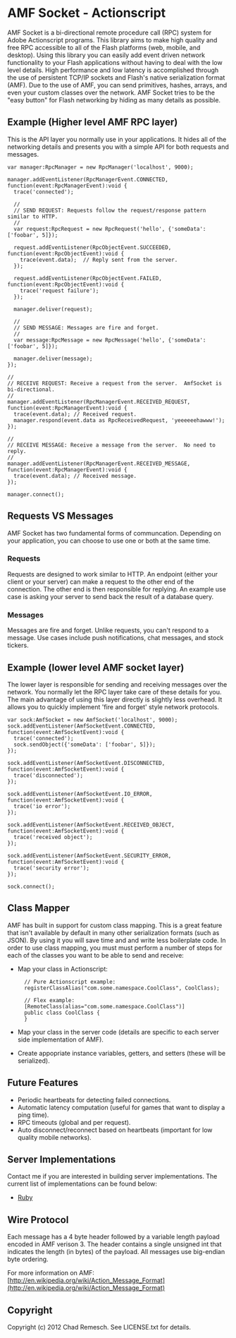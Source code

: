# AMF Socket - Actionscript

AMF Socket is a bi-directional remote procedure call (RPC) system for Adobe Actionscript programs.
This library aims to make high quality and free RPC accessible to all of the Flash platforms (web, mobile, and desktop).
Using this library you can easily add event driven network functionality to your Flash applications without having to deal with the low level details.
High performance and low latency is accomplished through the use of persistent TCP/IP sockets and Flash's native serialization format (AMF).
Due to the use of AMF, you can send primitives, hashes, arrays, and even your custom classes over the network.
AMF Socket tries to be the "easy button" for Flash networking by hiding as many details as possible.

## Example (Higher level AMF RPC layer)

This is the API layer you normally use in your applications.
It hides all of the networking details and presents you with a simple API for both requests and messages.

    var manager:RpcManager = new RpcManager('localhost', 9000);

    manager.addEventListener(RpcManagerEvent.CONNECTED, function(event:RpcManagerEvent):void {
      trace('connected');

      //
      // SEND REQUEST: Requests follow the request/response pattern similar to HTTP.
      //
      var request:RpcRequest = new RpcRequest('hello', {'someData': ['foobar', 5]});

      request.addEventListener(RpcObjectEvent.SUCCEEDED, function(event:RpcObjectEvent):void {
        trace(event.data);  // Reply sent from the server.
      });

      request.addEventListener(RpcObjectEvent.FAILED, function(event:RpcObjectEvent):void {
        trace('request failure');
      });

      manager.deliver(request);

      //
      // SEND MESSAGE: Messages are fire and forget.
      //
      var message:RpcMessage = new RpcMessage('hello', {'someData': ['foobar', 5]});

      manager.deliver(message);
    });

    //
    // RECEIVE REQUEST: Receive a request from the server.  AmfSocket is bi-directional.
    //
    manager.addEventListener(RpcManagerEvent.RECEIVED_REQUEST, function(event:RpcManagerEvent):void {
      trace(event.data); // Received request.
      manager.respond(event.data as RpcReceivedRequest, 'yeeeeeehawww!');
    });

    //
    // RECEIVE MESSAGE: Receive a message from the server.  No need to reply.
    //
    manager.addEventListener(RpcManagerEvent.RECEIVED_MESSAGE, function(event:RpcManagerEvent):void {
      trace(event.data); // Received message.
    });

    manager.connect();

## Requests VS Messages

AMF Socket has two fundamental forms of communcation.
Depending on your application, you can choose to use one or both at the same time.

### Requests
Requests are designed to work similar to HTTP.
An endpoint (either your client or your server) can make a request to the other end of the connection.
The other end is then responsible for replying.
An example use case is asking your server to send back the result of a database query.

### Messages
Messages are fire and forget.
Unlike requests, you can't respond to a message.
Use cases include push notifications, chat messages, and stock tickers.

## Example (lower level AMF socket layer)

The lower layer is responsible for sending and receiving messages over the network.
You normally let the RPC layer take care of these details for you.
The main advantage of using this layer directly is slightly less overhead.
It allows you to quickly implement 'fire and forget' style network protocols.

    var sock:AmfSocket = new AmfSocket('localhost', 9000);
    sock.addEventListener(AmfSocketEvent.CONNECTED, function(event:AmfSocketEvent):void {
      trace('connected');
      sock.sendObject({'someData': ['foobar', 5]});
    });

    sock.addEventListener(AmfSocketEvent.DISCONNECTED, function(event:AmfSocketEvent):void {
      trace('disconnected');
    });

    sock.addEventListener(AmfSocketEvent.IO_ERROR, function(event:AmfSocketEvent):void {
      trace('io error');
    });

    sock.addEventListener(AmfSocketEvent.RECEIVED_OBJECT, function(event:AmfSocketEvent):void {
      trace('received object');
    });

    sock.addEventListener(AmfSocketEvent.SECURITY_ERROR, function(event:AmfSocketEvent):void {
      trace('security error');
    });

    sock.connect();

## Class Mapper

AMF has built in support for custom class mapping.
This is a great feature that isn't available by default in many other serialization formats (such as JSON).
By using it you will save time and and write less boilerplate code.
In order to use class mapping, you must must perform a number of steps for each of the classes you want to be able to send and receive:

* Map your class in Actionscript:

        // Pure Actionscript example:
        registerClassAlias("com.some.namespace.CoolClass", CoolClass);

        // Flex example:
        [RemoteClass(alias="com.some.namespace.CoolClass")]
        public class CoolClass {
        }

* Map your class in the server code (details are specific to each server side implementation of AMF).

* Create appopriate instance variables, getters, and setters (these will be serialized).

## Future Features

* Periodic heartbeats for detecting failed connections.
* Automatic latency computation (useful for games that want to display a ping time).
* RPC timeouts (global and per request).
* Auto disconnect/reconnect based on heartbeats (important for low quality mobile networks).

## Server Implementations

Contact me if you are interested in building server implementations.
The current list of implementations can be found below:

* [Ruby](https://github.com/chadrem/amf_socket_ruby)

## Wire Protocol

Each message has a 4 byte header followed by a variable length payload encoded in AMF verison 3.
The header contains a single unsigned int that indicates the length (in bytes) of the payload.
All messages use big-endian byte ordering.

For more information on AMF: [http://en.wikipedia.org/wiki/Action_Message_Format](http://en.wikipedia.org/wiki/Action_Message_Format)

## Copyright

Copyright (c) 2012 Chad Remesch. See LICENSE.txt for details.
